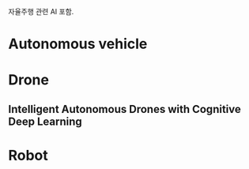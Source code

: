 자율주행 관련 AI 포함.

# Autonomous vehicle

# Drone
## Intelligent Autonomous Drones with Cognitive Deep Learning

# Robot

